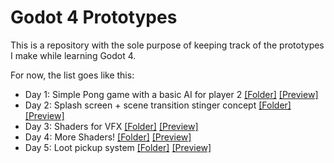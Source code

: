 
# Godot 4 Prototypes

This is a repository with the sole purpose of keeping track of the prototypes I make while learning Godot 4.

For now, the list goes like this:

- Day 1: Simple Pong game with a basic AI for player 2 [\[Folder\]](https://github.com/Rikaisan/Godot-prototypes/tree/main/pong) [\[Preview\]](https://twitter.com/i/status/1659422076158062592)
- Day 2: Splash screen + scene transition stinger concept [\[Folder\]](https://github.com/Rikaisan/Godot-prototypes/tree/main/splash-and-stinger) [\[Preview\]](https://twitter.com/i/status/1659769468883554304)
- Day 3: Shaders for VFX [\[Folder\]](https://github.com/Rikaisan/Godot-prototypes/tree/main/vfx-and-shaders) [\[Preview\]](https://twitter.com/i/status/1660121394473054210)
- Day 4: More Shaders! [\[Folder\]](https://github.com/Rikaisan/Godot-prototypes/tree/main/vfx-and-shaders) [\[Preview\]](https://twitter.com/i/status/1660474979534753799)
- Day 5: Loot pickup system [\[Folder\]](https://github.com/Rikaisan/Godot-prototypes/tree/main/loot-pickup) [\[Preview\]](https://twitter.com/i/status/1660850737478344707)
